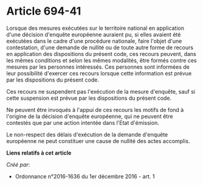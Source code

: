 # Article 694-41

Lorsque des mesures exécutées sur le territoire national en application  d'une décision d'enquête européenne auraient pu, si
elles avaient été  exécutées dans le cadre d'une procédure nationale, faire l'objet d'une  contestation, d'une demande de
nullité ou de toute autre forme de  recours en application des dispositions du présent code, ces recours  peuvent, dans les
mêmes conditions et selon les mêmes modalités, être  formés contre ces mesures par les personnes intéressés. Ces personnes
sont informées de leur possibilité d'exercer ces recours lorsque cette  information est prévue par les dispositions du
présent code. 

Ces recours ne suspendent pas l'exécution de la mesure d'enquête, sauf  si cette suspension est prévue par les dispositions
du présent code. 

Ne peuvent être invoqués à l'appui de ces recours les motifs de fond à  l'origine de la décision d'enquête européenne, qui ne
peuvent être  contestés que par une action intentée dans l'Etat d'émission. 

Le non-respect des délais d'exécution de la demande d'enquête  européenne ne peut constituer une cause de nullité des actes
accomplis.

**Liens relatifs à cet article**

_Créé par_:

  - Ordonnance n°2016-1636 du 1er décembre 2016 - art. 1
